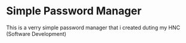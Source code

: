 # Simple Password Manager
 This is a verry simple password manager that i created duting my HNC (Software Development)
